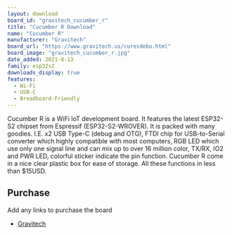 ```yaml
---
layout: download
board_id: "gravitech_cucumber_r"
title: "Cucumber R Download"
name: "Cucumber R"
manufacturer: "Gravitech"
board_url: "https://www.gravitech.us/curesdebo.html"
board_image: "gravitech_cucumber_r.jpg"
date_added: 2021-8-13
family: esp32s2
downloads_display: true
features:
  - Wi-Fi
  - USB-C
  - Breadboard-Friendly
---
```


Cucumber R is a WiFi IoT development board. It features the latest ESP32-S2 chipset from Espressif (ESP32-S2-WROVER). It is packed with many goodies. I.E. x2 USB Type-C (debug and OTG), FTDI chip for USB-to-Serial converter which highly compatible with most computers, RGB LED which use only one signal line and can mix up to over 16 million color, TX/RX, IO2 and PWR LED, colorful sticker indicate the pin function. Cucumber R come in a nice clear plastic box for ease of storage. All these functions in less than $15USD.

## Purchase
Add any links to purchase the board
* [Gravitech](https://www.gravitech.us/curesdebo.html)
